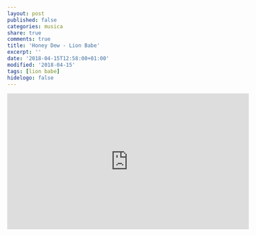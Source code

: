 ```yaml
---
layout: post
published: false
categories: musica
share: true
comments: true
title: 'Honey Dew - Lion Babe'
excerpt: ''
date: '2018-04-15T12:58:00+01:00'
modified: '2018-04-15'
tags: [lion babe]
hidelogo: false
---
```


<iframe width="560" height="315" src="https://www.youtube.com/embed/WTetaj2pOQY" frameborder="0" allow="autoplay; encrypted-media" allowfullscreen></iframe>
